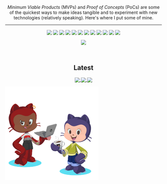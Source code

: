 <p align="center">
  <i>Minimum Viable Products</i> (MVPs) and <i>Proof of Concepts</i> (PoCs) are some of the quickest ways to make ideas tangible and to experiment with new technologies (relatively speaking). Here's where I put some of mine.
</p>
<p align="center">
  <hr />
  <p align="center">
  <img align="center" src="https://img.shields.io/badge/vscode-tool-blue?style=flat" />
  <img align="center" src="https://img.shields.io/badge/intellij-tool-red?style=flat" /> 
  <img align="center" src="https://img.shields.io/badge/graphql-tool-ff69b4?style=flat" />  
  <img align="center" src="https://img.shields.io/badge/cypress-tool-brightgreen?style=flat" /> 
  <img align="center" src="https://img.shields.io/badge/heroku-tool-blueviolet?style=flat" />
  <img align="center" src="https://img.shields.io/badge/angular-tool-red?style=flat" /> 
  <img align="center" src="https://img.shields.io/badge/azure-tool-blue?style=flat" />
  <img align="center" src="https://img.shields.io/badge/git-tool-orange?style=flat" />
  <img align="center" src="https://img.shields.io/badge/apollo-tool-violet?style=flat" />
  <img align="center" src="https://img.shields.io/badge/bootstrap-tool-blueviolet?style=flat" />
  <img align="center" src="https://img.shields.io/badge/nodejs-tool-brightgreen?style=flat" />  
  <img align="center" src="https://img.shields.io/badge/reactnative-tool-indigo?style=flat" /> 
</p>
<p align="center">
  <img align="center" src="https://github-readme-stats.vercel.app/api/top-langs/?username=peta-byte&theme=jolly&layout=compact" />
  </p>
<br />
<p>
  <h2 align="center">Latest</h2>
  <p align="center">
  <a href="https://github.com/peta-byte/jupyter-data-analysis">
  <img align="center" src="https://github-readme-stats.vercel.app/api/pin/?username=peta-byte&repo=jupyter-data-analysis&theme=jolly" />
  </a>
  <a href="https://github.com/peta-byte/Dynamic-Debate-Mobile">
  <img align="center" src="https://github-readme-stats.vercel.app/api/pin/?username=peta-byte&repo=Dynamic-Debate-Mobile&theme=jolly" />
  </a>
  <a href="https://github.com/peta-byte/js-arrays">
  <img align="center" src="https://github-readme-stats.vercel.app/api/pin/?username=peta-byte&repo=js-arrays&theme=jolly" />
  </a>
  <p> 
    <img height="300" src="https://github.com/peta-byte/peta-byte/blob/main/peta-octocats.png?raw=true" />
  </p>
  </p>
<br />
</p>

